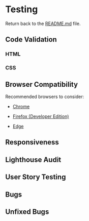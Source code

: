 # Testing
Return back to the [README.md](README.md) file.

## Code Validation


### HTML


### CSS


## Browser Compatibility

Recommended browsers to consider:
- [Chrome](https://www.google.com/chrome)

- [Firefox (Developer Edition)](https://www.mozilla.org/firefox/developer)

- [Edge](https://www.microsoft.com/edge)


## Responsiveness


## Lighthouse Audit



## User Story Testing



## Bugs


## Unfixed Bugs

